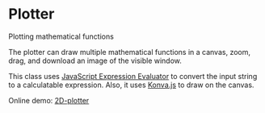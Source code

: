 # Plotter
Plotting mathematical functions

The plotter can draw multiple mathematical functions in a canvas, zoom, drag, and download an image of the visible window.

This class uses [JavaScript Expression Evaluator](https://github.com/silentmatt/expr-eval) to convert the input string to a calculatable expression.
Also, it uses [Konva.js](https://konvajs.github.io/) to draw on the canvas.

Online demo: [2D-plotter](http://erfan.shamabadi.com/projects/2D-plotter)
